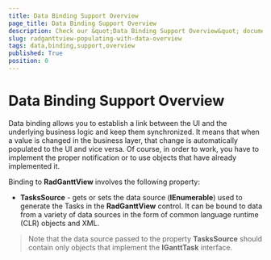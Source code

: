 ```yaml
---
title: Data Binding Support Overview
page_title: Data Binding Support Overview
description: Check our &quot;Data Binding Support Overview&quot; documentation article for the RadGanttView WPF control.
slug: radganttview-populating-with-data-overview
tags: data,binding,support,overview
published: True
position: 0
---
```


# Data Binding Support Overview

Data binding allows you to establish a link between the UI and the underlying business logic and keep them synchronized. It means that when a value is changed in the business layer, that change is automatically populated to the UI and vice versa. Of course, in order to work, you have to implement the proper notification or to use objects that have already implemented it.
	
Binding to __RadGanttView__ involves the following property: 

* __TasksSource__ - gets or sets the data source (__IEnumerable__) used to generate the Tasks in the __RadGanttView__ control. It can be bound to data from a variety of data sources in the form of common language runtime (CLR) objects and XML.

>Note that the data source passed to the property __TasksSource__ should contain only objects that implement the __IGanttTask__ interface. 

